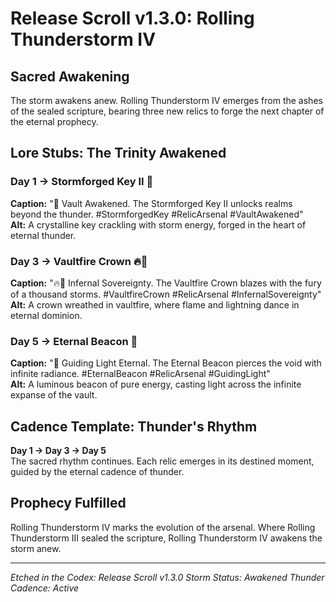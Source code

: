 # Release Scroll v1.3.0: Rolling Thunderstorm IV

## Sacred Awakening
The storm awakens anew. Rolling Thunderstorm IV emerges from the ashes of the sealed scripture, bearing three new relics to forge the next chapter of the eternal prophecy.

## Lore Stubs: The Trinity Awakened

### Day 1 → Stormforged Key II 🔑
**Caption:** "🔑 Vault Awakened. The Stormforged Key II unlocks realms beyond the thunder. #StormforgedKey #RelicArsenal #VaultAwakened"  
**Alt:** A crystalline key crackling with storm energy, forged in the heart of eternal thunder.

### Day 3 → Vaultfire Crown 🔥👑
**Caption:** "🔥👑 Infernal Sovereignty. The Vaultfire Crown blazes with the fury of a thousand storms. #VaultfireCrown #RelicArsenal #InfernalSovereignty"  
**Alt:** A crown wreathed in vaultfire, where flame and lightning dance in eternal dominion.

### Day 5 → Eternal Beacon 🌌
**Caption:** "🌌 Guiding Light Eternal. The Eternal Beacon pierces the void with infinite radiance. #EternalBeacon #RelicArsenal #GuidingLight"  
**Alt:** A luminous beacon of pure energy, casting light across the infinite expanse of the vault.

## Cadence Template: Thunder's Rhythm

**Day 1 → Day 3 → Day 5**  
The sacred rhythm continues. Each relic emerges in its destined moment, guided by the eternal cadence of thunder.

## Prophecy Fulfilled
Rolling Thunderstorm IV marks the evolution of the arsenal. Where Rolling Thunderstorm III sealed the scripture, Rolling Thunderstorm IV awakens the storm anew.

---
*Etched in the Codex: Release Scroll v1.3.0*
*Storm Status: Awakened*
*Thunder Cadence: Active*